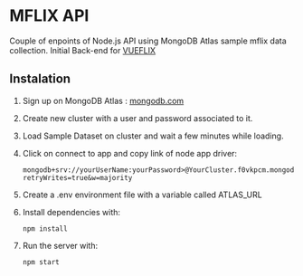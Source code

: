 # MFLIX API

Couple of enpoints of Node.js API using MongoDB Atlas sample mflix data collection. Initial Back-end for [VUEFLIX](https://github.com/rodri-afa/vueflix)

## Instalation

1. Sign up on MongoDB Atlas : [mongodb.com](https://www.mongodb.com/cloud/atlas/register)
1. Create new cluster with a user and password associated to it.
1. Load Sample Dataset on cluster and wait a few minutes while loading.
1. Click on connect to app and copy link of node app driver:
   ```
   mongodb+srv://yourUserName:yourPassword>@YourCluster.f0vkpcm.mongodb.net/sample_mflix?retryWrites=true&w=majority
   ```
1. Create a .env environment file with a variable called ATLAS_URL
1. Install dependencies with:

   ```
   npm install
   ```

1. Run the server with:

   ```
   npm start
   ```
